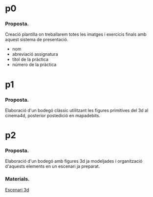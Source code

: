 # p0
### Proposta.
Creació plantilla on treballarem totes les imatges i exercicis finals amb aquest sistema de presentació.
* nom
* abreviació assignatura
* títol de la pràctica
* número de la pràctica

# p1
### Proposta.
Elaboració d'un bodegó clàssic utilitzant les figures primitives del 3d al cinema4d, posterior postedició en mapadebits.

# p2
### Proposta.
Elaboració d'un bodegó amb figures 3d ja modeljades i organització d'aquests elements en un escenari ja preparat.
### Materials.
[Escenari 3d](p2_escenari_elements3d.zip)
